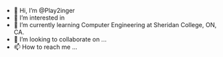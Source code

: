 - 👋 Hi, I’m @Play2inger
- 👀 I’m interested in 
- 🌱 I’m currently learning Computer Engineering at Sheridan College, ON, CA.
- 💞️ I’m looking to collaborate on ...
- 📫 How to reach me ...
